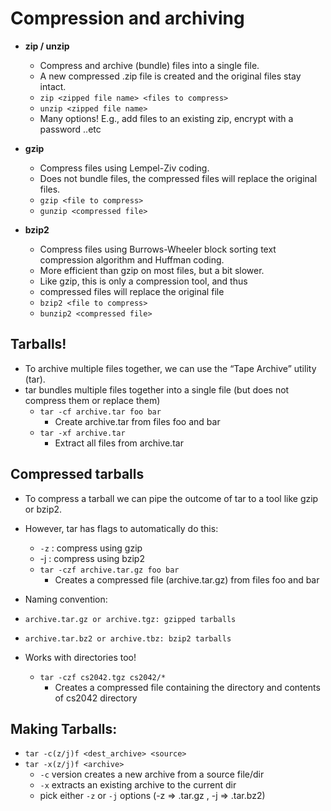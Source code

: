 # Compression and archiving

- **zip / unzip**
  - Compress and archive (bundle) files into a single file.
  - A new compressed .zip file is created and the original files stay intact.
  - `zip <zipped file name> <files to compress>`
  - `unzip <zipped file name>`
  - Many options! E.g., add files to an existing zip, encrypt with a password ..etc

- **gzip**
  - Compress files using Lempel-Ziv coding.
  - Does not bundle files, the compressed files will replace the original files.
  - `gzip <file to compress>`
  - `gunzip <compressed file>`

- **bzip2**
  - Compress files using Burrows-Wheeler block sorting text compression algorithm and Huffman coding.
  -  More efficient than gzip on most files, but a bit slower.
  -  Like gzip, this is only a compression tool, and thus
  - compressed files will replace the original file
  - `bzip2 <file to compress>`
  - `bunzip2 <compressed file>`

## Tarballs!

- To archive multiple files together, we can use the “Tape Archive” utility (tar).
- tar bundles multiple files together into a single file (but does not compress them or replace them)
  - `tar -cf archive.tar foo bar`
    - Create archive.tar from files foo and bar
  - `tar -xf archive.tar`
    - Extract all files from archive.tar

## Compressed tarballs

- To compress a tarball we can pipe the outcome of tar to a tool like gzip or bzip2.
- However, tar has flags to automatically do this:
  - `-z` : compress using gzip
  - -j : compress using bzip2
  - `tar -czf archive.tar.gz foo bar`
    - Creates a compressed file (archive.tar.gz) from files foo and bar

-  Naming convention:
  - `archive.tar.gz or archive.tgz: gzipped tarballs`
  - `archive.tar.bz2 or archive.tbz: bzip2 tarballs`

- Works with directories too!
  - `tar -czf cs2042.tgz cs2042/*`
    - Creates a compressed file containing the directory and contents of cs2042 directory

## Making Tarballs:
- `tar -c(z/j)f <dest_archive> <source>`
- `tar -x(z/j)f <archive>`
  - `-c` version creates a new archive from a source file/dir
  - `-x` extracts an existing archive to the current dir
  - pick either `-z` or `-j` options (-z ⇒ .tar.gz , -j ⇒ .tar.bz2)


